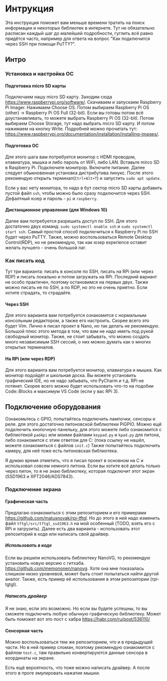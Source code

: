 # Интрукция
Эта инструкция поможет вам меньше времени тратить на поиск информации и некоторых библиотек в интернете. Тут не обязательно расписан каждый шаг до малейшей подробности, гуглить всё равно придётся часто, например для ответа на вопрос "Как подключится через SSH при помощи PuTTY?".
## Интро
### Установка и настройка ОС
#### Подготовка micro SD карты
Подключаем нашу micro SD карту. Заходим сюда https://www.raspberrypi.org/software/. Скачиваем и запускаем Raspberry Pi Imager. Нажимаем Choose OS. Потом выбираем Raspberry Pi OS (other) -> Raspberry Pi OS Full (32-bit). Если вы готовы потом всё доустанавливать, то можете выбрать Raspberry Pi OS (32-bit). Потом выбираем Choose Storage, тут надо выбрать micro SD карту. И потом нажимаем на кнопку Write. Подробней можно прочитать тут: https://www.raspberrypi.org/documentation/installation/installing-images/.

#### Подготовка ОС
Для этого шага вам потребуется монитор с HDMI проводом, клавиатура, мышка и либо пароль от WiFi, либо LAN. Вставьте mirco SD в Raspberry Pi. Подключите монитрор. Включите питание. Далее следует обыкновенная установка дистрибутива линукс. После этого рекомендую открыть терминал(`Ctrl+Alt+T`) и запустить `sudo apt update`. 

Если у вас нету монитора, то надо в бут сектор micro SD карты добавить пустой файл `ssh`, чтобы можно было сразу подключится через SSH. Дефалтный юзер и пароль - `pi` и `raspberry`.

#### Дистанционное управление (для Windows 10)
Далее вам потребуется разрешить доступ по SSH. Для этого достаточно двух команд: `sudo systemctl enable ssh` и  `sudo systemctl start ssh`. Самый простой способ подключиться к Raspberry Pi по SSH будет через PuTTY. Также, можно воспользоваться Remote Desktop Control(RDP), но не рекомендую, так как юзер experience оставит желать лучшего - очень большой лаг.

### Как писать код
Тут три варианта: писать в консоле по SSH, писать на RPi (или через RDP) и писать локально и потом загружать на RPi. Последний вариант не особо практичен, поэтому остановимся на первых двух. Также можно писать не по SSH, a по RDP, но это не очень приятно. Если хотите страдать, то страдайте.
#### Через SSH
Для этого варианта вам потребуется ознакомится с нормальным консольным редактором, а также его настроить. Скорее всего это будет Vim. Лично я писал проект в Nano, но так делать не рекомендую. Большой плюс этого метода в том, что вам не надо иметь под рукой свободный монитор. Также, не стоит забывать, что можно создать много независимым SSH сессий, о них можно думать как о многих открытых терминалов.
#### На RPi (или через RDP)
Для этого варианта вам потребуется монитор, клавиатура и мышка. Как монитор подойдёт и школьная доска. Вы можете установить графический IDE, но не надо забывать, что PyCharm и т.д. RPi не потянет. Скорее всего можно будет использовать что-то на подобии Code::Blocks и максимум VS Code (если у вас RPi 3). 

## Подключение оборудования
Ознакомьтесь с GPIO, попытайтесь подключить лампочки, сенсоры и реле. для этого достаточно питоновской библиотеки PiGPIO. Можно ещё подключить кнопочную панельку, для этого можете либо ознакомится с библиотекой `pad4pi` или моими файлами `keypad.py` и `kpad.py` для питона, либо ознакомится с этим ответом для C: (пока ссылку не нашёл, можете ознакомиться с файлов `init.c`)
Также попытайтесь подключить камеру, для неё тоже есть питоновская библиотека. 

Я думаю время отметить, что я писал проект в основном на C и использовал совсем немного питона. Если вы хотите всё делать только через питон, то я не знаю библиотеку, которая подключит этот экран (SSD1963 и XPT2046/ADS7843).

### Подключение экрана
#### Графическая часть
Предлагаю ознакомиться с этим репозиторием и его примерами https://github.com/matusnovak/rpi-tftgl. Но до этого в ней надо изменить файл `tftgl/src/tftgl_ssd1963.h` на мой особенный (TODO, взять его с RPi и загрузить). 
Далее есть два варианта - использовать этот репозиторий в коде или написать свой драйвер. 

##### Использовать в коде
Если вы решили использовать библиотеку NanoVG, то рекомендую установить новую версию с гитхаба. https://github.com/memononen/nanovg. Хотя она мне показалась слишком низко уровневой, может быть стоит попытаться найти другой аналог. Также, есть пример её использования в этом репозитории (rpi-tgtgl).

##### Написать драйвер
Я не знаю, если это возможно. Но если вы будете успешны, то вы сможете подключить любую обычную графическую библиотеку. Может быть поможет вот это пост с хабра https://habr.com/ru/post/536110/

#### Сенсорная часть
Можно воспользоваться тем же репозиторием, что и в предыдущей части. Но в ней пример сломан, поэтому рекомендую ознакомится с файлом `test.c`, там правильно конвертируются данные сенсора в координаты на экране.

Есть ещё вероятность, что тоже можно написать драйвер. А после этого в проге эмулировать нажатие мышки.
